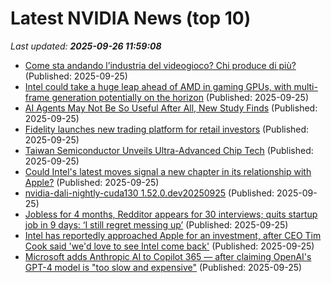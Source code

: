 # Latest NVIDIA News (top 10)
_Last updated: **2025-09-26 11:59:08**_

- [Come sta andando l’industria del videogioco? Chi produce di più?](https://www.infodata.ilsole24ore.com/2025/09/25/come-sta-andando-lindustria-del-videogioco-chi-produce-di-piu/) (Published: 2025-09-25)
- [Intel could take a huge leap ahead of AMD in gaming GPUs, with multi-frame generation potentially on the horizon](https://www.techradar.com/computing/gpu/intel-could-take-a-huge-leap-ahead-of-amd-in-gaming-gpus-with-multi-frame-generation-potentially-on-the-horizon) (Published: 2025-09-25)
- [AI Agents May Not Be So Useful After All, New Study Finds](https://www.forbes.com/sites/rachelwells/2025/09/25/ai-agents-may-not-be-so-useful-after-all-new-study-finds/) (Published: 2025-09-25)
- [Fidelity launches new trading platform for retail investors](https://economictimes.indiatimes.com/tech/technology/fidelity-launches-new-trading-platform-for-retail-investors/articleshow/124116860.cms) (Published: 2025-09-25)
- [Taiwan Semiconductor Unveils Ultra-Advanced Chip Tech](https://biztoc.com/x/90e5b830e66b87e4) (Published: 2025-09-25)
- [Could Intel's latest moves signal a new chapter in its relationship with Apple?](https://www.windowscentral.com/hardware/intel/intel-approach-apple-for-investment) (Published: 2025-09-25)
- [nvidia-dali-nightly-cuda130 1.52.0.dev20250925](https://pypi.org/project/nvidia-dali-nightly-cuda130/1.52.0.dev20250925/) (Published: 2025-09-25)
- [Jobless for 4 months, Redditor appears for 30 interviews; quits startup job in 9 days: ‘I still regret messing up’](https://indianexpress.com/article/trending/trending-in-india/reddit-user-quits-job-after-9-days-join-uk-mnc-for-better-work-life-balance-10270885/) (Published: 2025-09-25)
- [Intel has reportedly approached Apple for an investment, after CEO Tim Cook said 'we'd love to see Intel come back'](https://www.pcgamer.com/hardware/intel-has-reportedly-approached-apple-for-an-investment-after-ceo-tim-cook-said-wed-love-to-see-intel-come-back/) (Published: 2025-09-25)
- [Microsoft adds Anthropic AI to Copilot 365 — after claiming OpenAI's GPT-4 model is "too slow and expensive"](https://www.windowscentral.com/artificial-intelligence/microsoft-copilot/microsoft-adds-anthropic-ai-to-copilot-365) (Published: 2025-09-25)
